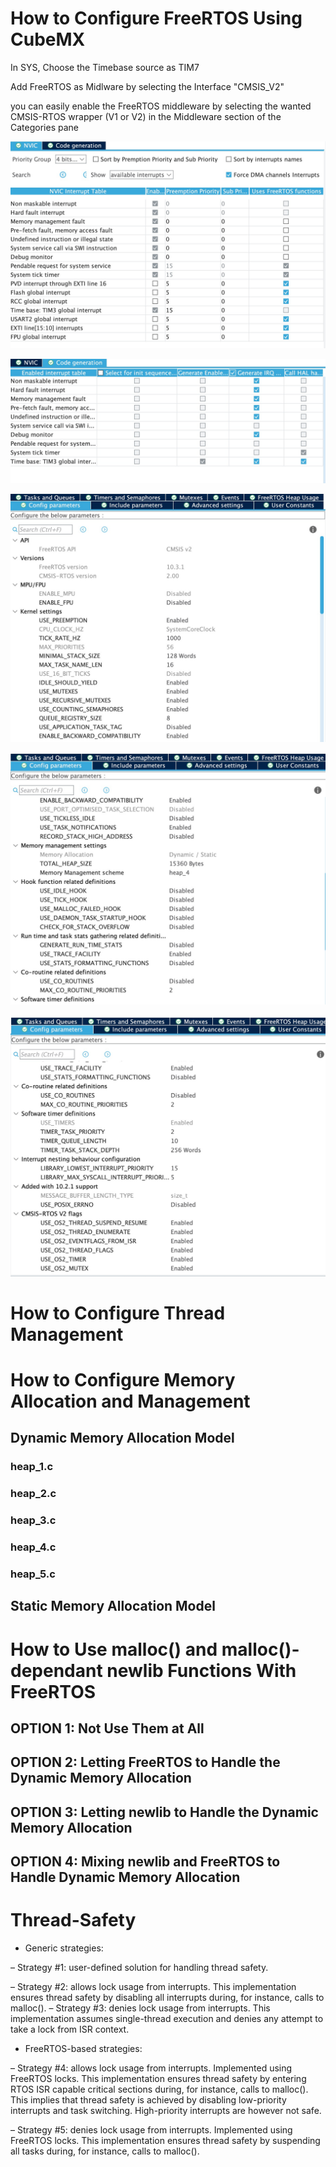 # How to Configure FreeRTOS Using CubeMX

In SYS, Choose the Timebase source as TIM7

Add FreeRTOS as Midlware by selecting the Interface "CMSIS_V2"

you can easily enable the FreeRTOS middleware by selecting the wanted CMSIS-RTOS wrapper (V1 or V2) in the Middleware section of the Categories pane

![Alt text](../Resources/Images/NVIC-A.jpeg)

![Alt text](../Resources/Images/NVIC-B.jpeg)

![Alt text](../Resources/Images/RTOS-A.jpeg)

![Alt text](../Resources/Images/RTOS-B.jpeg)

![Alt text](../Resources/Images/RTOS-C.jpeg)

# How to Configure Thread Management


# How to Configure Memory Allocation and Management

## Dynamic Memory Allocation Model

### heap_1.c

### heap_2.c

### heap_3.c

### heap_4.c

### heap_5.c

## Static Memory Allocation Model

# How to Use malloc() and malloc()-dependant newlib Functions With FreeRTOS

## OPTION 1: Not Use Them at All


## OPTION 2: Letting FreeRTOS to Handle the Dynamic Memory Allocation


## OPTION 3: Letting newlib to Handle the Dynamic Memory Allocation

## OPTION 4: Mixing newlib and FreeRTOS to Handle Dynamic Memory Allocation



# Thread-Safety

* Generic strategies:

– Strategy #1: user-defined solution for handling thread safety.

– Strategy #2: allows lock usage from interrupts. This implementation ensures thread safety by disabling all interrupts during, for instance, calls to malloc().
– Strategy #3: denies lock usage from interrupts. This implementation assumes single-thread execution and denies any attempt to take a lock from ISR context. 

* FreeRTOS-based strategies:

– Strategy #4: allows lock usage from interrupts. Implemented using FreeRTOS locks. This implementation ensures thread safety by entering RTOS ISR capable critical sections during, for instance, calls to malloc(). This implies that thread safety is achieved by disabling low-priority interrupts and task switching. High-priority interrupts are however not safe.

– Strategy #5: denies lock usage from interrupts. Implemented using FreeRTOS locks. This implementation ensures thread safety by suspending all tasks during, for instance, calls to malloc().

